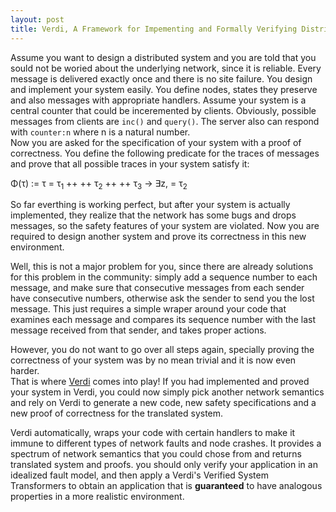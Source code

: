```yaml
---
layout: post
title: Verdi, A Framework for Impementing and Formally Verifying Distributed Systems 
---
```

Assume you want to design a distributed system and you are told that you sould not be woried about the underlying network, since it is reliable. Every message is delivered exactly once and there is no site failure. You design and implement your system easily. You define nodes, states they preserve and also messages with appropriate handlers. Assume your system is a central counter that could be inceremented by clients. Obviously, possible messages from clients are `inc()` and `query()`. The server also can respond with `counter:n` where n is a natural number. <br>
Now you are asked for the specification of your system with a proof of correctness.
You define the following predicate for the traces of messages and prove that all possible traces in your system satisfy it:
<p> 
&#934;(&#964;) :=   &#964; =  &#964;<sub>1</sub>  ++   <x,counter:n> ++ &#964;<sub>2</sub> ++ <y,counter:n+1> ++  &#964;<sub>3</sub>     &#x2192; &exist;z, <z,inc()> =  &#964;<sub>2</sub> 
</p>
<p>So far everthing is working perfect, but after your system is actually implemented, they realize that the network has some bugs and drops messages, so the safety features of your system are violated. Now you are required to design another system and prove its correctness in this new environment. </p>
<p>Well, this is not a major problem for you, since there are already solutions for this problem in the community: simply add a sequence number to each message, and make sure that consecutive messages from each sender have consecutive numbers, otherwise ask the sender to send you the lost message. This just requires a simple wraper around your code that examines each message and compares its sequence number with the last message received from that sender, and takes proper actions. </p>
<p>However, you do not want to go over all steps again, specially proving the correctness of your system was by no mean trivial and it is now even harder.<br>That is where <a href="http://verdi.uwplse.org">Verdi</a> comes into play! If you had implemented and proved your system in Verdi, you could now simply pick another network semantics and rely on Verdi to generate a new code, new safety specifications and a new proof of correctness for the translated system. <p>  
<p> Verdi automatically, wraps your code with certain handlers to make it immune to different types of network faults and node crashes. It provides a spectrum of network semantics that you could chose from and returns translated system and proofs. you should only verify your application in an idealized fault model, and then apply a Verdi's Verified System Transformers to obtain an application that is <b>guaranteed</b> to have analogous properties in a more realistic environment.
